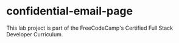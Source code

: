 # confidential-email-page
This lab project is part of the FreeCodeCamp's Certified Full Stack Developer Curriculum.
